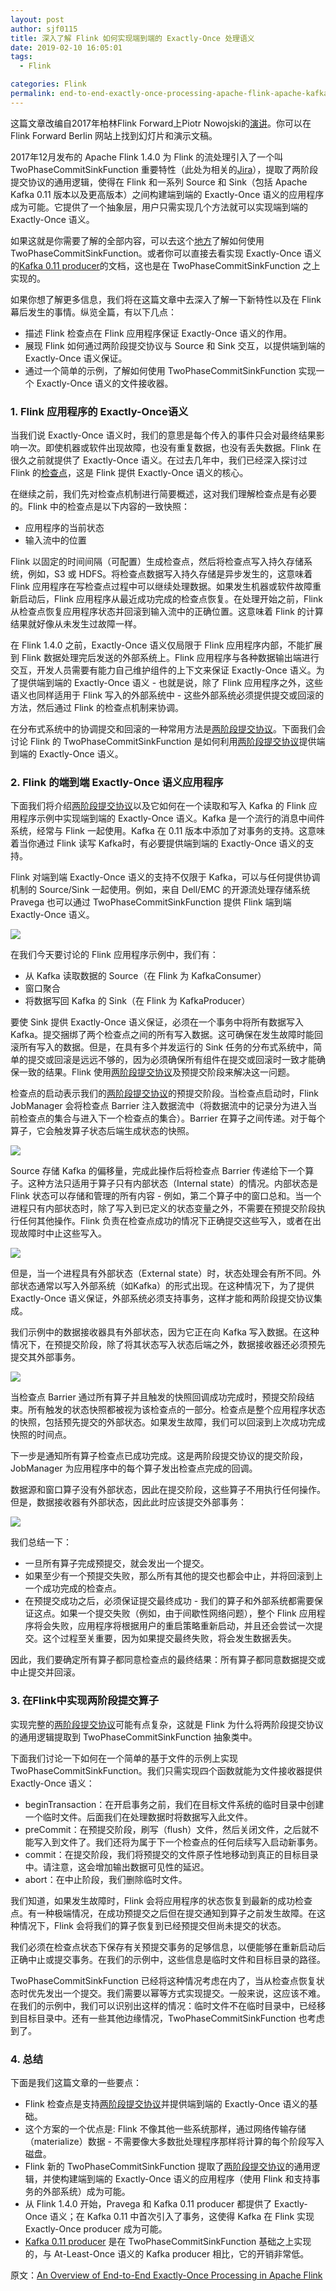 ```yaml
---
layout: post
author: sjf0115
title: 深入了解 Flink 如何实现端到端的 Exactly-Once 处理语义
date: 2019-02-10 16:05:01
tags:
  - Flink

categories: Flink
permalink: end-to-end-exactly-once-processing-apache-flink-apache-kafka
---
```


这篇文章改编自2017年柏林Flink Forward上Piotr Nowojski的[演讲](https://berlin.flink-forward.org/kb_sessions/hit-me-baby-just-one-time-building-end-to-end-exactly-once-applications-with-flink/)。你可以在 Flink Forward Berlin 网站上找到幻灯片和演示文稿。

2017年12月发布的 Apache Flink 1.4.0 为 Flink 的流处理引入了一个叫 TwoPhaseCommitSinkFunction 重要特性（此处为相关的[Jira](https://issues.apache.org/jira/browse/FLINK-7210)），提取了两阶段提交协议的通用逻辑，使得在 Flink 和一系列 Source 和 Sink（包括 Apache Kafka 0.11 版本以及更高版本）之间构建端到端的 Exactly-Once 语义的应用程序成为可能。它提供了一个抽象层，用户只需实现几个方法就可以实现端到端的 Exactly-Once 语义。

如果这就是你需要了解的全部内容，可以去这个[地方](https://nightlies.apache.org/flink/flink-docs-release-1.14/api/java/org/apache/flink/streaming/api/functions/sink/TwoPhaseCommitSinkFunction.html)了解如何使用 TwoPhaseCommitSinkFunction。或者你可以直接去看实现 Exactly-Once 语义的[Kafka 0.11 producer](https://ci.apache.org/projects/flink/flink-docs-release-1.4/dev/connectors/kafka.html#kafka-011)的文档，这也是在 TwoPhaseCommitSinkFunction 之上实现的。

如果你想了解更多信息，我们将在这篇文章中去深入了解一下新特性以及在 Flink 幕后发生的事情。纵览全篇，有以下几点：
- 描述 Flink 检查点在 Flink 应用程序保证 Exactly-Once 语义的作用。
- 展现 Flink 如何通过两阶段提交协议与 Source 和 Sink 交互，以提供端到端的 Exactly-Once 语义保证。
- 通过一个简单的示例，了解如何使用 TwoPhaseCommitSinkFunction 实现一个 Exactly-Once 语义的文件接收器。

### 1. Flink 应用程序的 Exactly-Once语义

当我们说 Exactly-Once 语义时，我们的意思是每个传入的事件只会对最终结果影响一次。即使机器或软件出现故障，也没有重复数据，也没有丢失数据。Flink 在很久之前就提供了 Exactly-Once 语义。在过去几年中，我们已经深入探讨过 Flink 的[检查点](http://smartsi.club/high-throughput-low-latency-and-exactly-once-stream-processing-with-apache-flink.html)，这是 Flink 提供 Exactly-Once 语义的核心。

在继续之前，我们先对检查点机制进行简要概述，这对我们理解检查点是有必要的。Flink 中的检查点是以下内容的一致快照：
- 应用程序的当前状态
- 输入流中的位置

Flink 以固定的时间间隔（可配置）生成检查点，然后将检查点写入持久存储系统，例如，S3 或 HDFS。将检查点数据写入持久存储是异步发生的，这意味着 Flink 应用程序在写检查点过程中可以继续处理数据。如果发生机器或软件故障重新启动后，Flink 应用程序从最近成功完成的检查点恢复。在处理开始之前，Flink 从检查点恢复应用程序状态并回滚到输入流中的正确位置。这意味着 Flink 的计算结果就好像从未发生过故障一样。

在 Flink 1.4.0 之前，Exactly-Once 语义仅局限于 Flink 应用程序内部，不能扩展到 Flink 数据处理完后发送的外部系统上。Flink 应用程序与各种数据输出端进行交互，开发人员需要有能力自己维护组件的上下文来保证 Exactly-Once 语义。为了提供端到端的 Exactly-Once 语义 - 也就是说，除了 Flink 应用程序之外，这些语义也同样适用于 Flink 写入的外部系统中 - 这些外部系统必须提供提交或回滚的方法，然后通过 Flink 的检查点机制来协调。

在分布式系统中的协调提交和回滚的一种常用方法是[两阶段提交协议](http://smartsi.club/two-phase-commit-of-distributed-transaction.html)。下面我们会讨论 Flink 的 TwoPhaseCommitSinkFunction 是如何利用[两阶段提交协议](http://smartsi.club/two-phase-commit-of-distributed-transaction.html)提供端到端的 Exactly-Once 语义。

### 2. Flink 的端到端 Exactly-Once 语义应用程序

下面我们将介绍[两阶段提交协议](http://smartsi.club/two-phase-commit-of-distributed-transaction.html)以及它如何在一个读取和写入 Kafka 的 Flink 应用程序示例中实现端到端的 Exactly-Once 语义。Kafka 是一个流行的消息中间件系统，经常与 Flink 一起使用。Kafka 在 0.11 版本中添加了对事务的支持。这意味着当你通过 Flink 读写 Kafka时，有必要提供端到端的 Exactly-Once 语义的支持。

Flink 对端到端 Exactly-Once 语义的支持不仅限于 Kafka，可以与任何提供协调机制的 Source/Sink 一起使用。例如，来自 Dell/EMC 的开源流处理存储系统 Pravega 也可以通过 TwoPhaseCommitSinkFunction 提供 Flink 端到端 Exactly-Once 语义。

![](https://github.com/sjf0115/ImageBucket/blob/main/Flink/end-to-end-exactly-once-processing-apache-flink-apache-kafka-1.png?raw=true)

在我们今天要讨论的 Flink 应用程序示例中，我们有：
- 从 Kafka 读取数据的 Source（在 Flink 为 KafkaConsumer）
- 窗口聚合
- 将数据写回 Kafka 的 Sink（在 Flink 为 KafkaProducer）

要使 Sink 提供 Exactly-Once 语义保证，必须在一个事务中将所有数据写入 Kafka。提交捆绑了两个检查点之间的所有写入数据。这可确保在发生故障时能回滚所有写入的数据。但是，在具有多个并发运行的 Sink 任务的分布式系统中，简单的提交或回滚是远远不够的，因为必须确保所有组件在提交或回滚时一致才能确保一致的结果。Flink 使用[两阶段提交协议](http://smartsi.club/two-phase-commit-of-distributed-transaction.html)及预提交阶段来解决这一问题。

检查点的启动表示我们的[两阶段提交协议](http://smartsi.club/two-phase-commit-of-distributed-transaction.html)的预提交阶段。当检查点启动时，Flink JobManager 会将检查点 Barrier 注入数据流中（将数据流中的记录分为进入当前检查点的集合与进入下一个检查点的集合）。Barrier 在算子之间传递。对于每个算子，它会触发算子状态后端生成状态的快照。

![](https://github.com/sjf0115/ImageBucket/blob/main/Flink/end-to-end-exactly-once-processing-apache-flink-apache-kafka-2.png?raw=true)

Source 存储 Kafka 的偏移量，完成此操作后将检查点 Barrier 传递给下一个算子。这种方法只适用于算子只有内部状态（Internal state）的情况。内部状态是 Flink 状态可以存储和管理的所有内容 - 例如，第二个算子中的窗口总和。当一个进程只有内部状态时，除了写入到已定义的状态变量之外，不需要在预提交阶段执行任何其他操作。Flink 负责在检查点成功的情况下正确提交这些写入，或者在出现故障时中止这些写入。

![](https://github.com/sjf0115/ImageBucket/blob/main/Flink/end-to-end-exactly-once-processing-apache-flink-apache-kafka-3.png?raw=true)

但是，当一个进程具有外部状态（External state）时，状态处理会有所不同。外部状态通常以写入外部系统（如Kafka）的形式出现。在这种情况下，为了提供 Exactly-Once 语义保证，外部系统必须支持事务，这样才能和两阶段提交协议集成。

我们示例中的数据接收器具有外部状态，因为它正在向 Kafka 写入数据。在这种情况下，在预提交阶段，除了将其状态写入状态后端之外，数据接收器还必须预先提交其外部事务。

![](https://github.com/sjf0115/ImageBucket/blob/main/Flink/end-to-end-exactly-once-processing-apache-flink-apache-kafka-4.png?raw=true)

当检查点 Barrier 通过所有算子并且触发的快照回调成功完成时，预提交阶段结束。所有触发的状态快照都被视为该检查点的一部分。检查点是整个应用程序状态的快照，包括预先提交的外部状态。如果发生故障，我们可以回滚到上次成功完成快照的时间点。

下一步是通知所有算子检查点已成功完成。这是两阶段提交协议的提交阶段，JobManager 为应用程序中的每个算子发出检查点完成的回调。

数据源和窗口算子没有外部状态，因此在提交阶段，这些算子不用执行任何操作。但是，数据接收器有外部状态，因此此时应该提交外部事务：

![](https://github.com/sjf0115/ImageBucket/blob/main/Flink/end-to-end-exactly-once-processing-apache-flink-apache-kafka-5.png?raw=true)

我们总结一下：
- 一旦所有算子完成预提交，就会发出一个提交。
- 如果至少有一个预提交失败，那么所有其他的提交也都会中止，并将回滚到上一个成功完成的检查点。
- 在预提交成功之后，必须保证提交最终成功 - 我们的算子和外部系统都需要保证这点。如果一个提交失败（例如，由于间歇性网络问题），整个 Flink 应用程序将会失败，应用程序将根据用户的重启策略重新启动，并且还会尝试一次提交。这个过程至关重要，因为如果提交最终失败，将会发生数据丢失。

因此，我们要确定所有算子都同意检查点的最终结果：所有算子都同意数据提交或中止提交并回滚。

### 3. 在Flink中实现两阶段提交算子

实现完整的[两阶段提交协议](http://smartsi.club/two-phase-commit-of-distributed-transaction.html)可能有点复杂，这就是 Flink 为什么将两阶段提交协议的通用逻辑提取到 TwoPhaseCommitSinkFunction 抽象类中。

下面我们讨论一下如何在一个简单的基于文件的示例上实现 TwoPhaseCommitSinkFunction。我们只需实现四个函数就能为文件接收器提供 Exactly-Once 语义：
- beginTransaction：在开启事务之前，我们在目标文件系统的临时目录中创建一个临时文件。后面我们在处理数据时将数据写入此文件。
- preCommit：在预提交阶段，刷写（flush）文件，然后关闭文件，之后就不能写入到文件了。我们还将为属于下一个检查点的任何后续写入启动新事务。
- commit：在提交阶段，我们将预提交的文件原子性地移动到真正的目标目录中。请注意，这会增加输出数据可见性的延迟。
- abort：在中止阶段，我们删除临时文件。

我们知道，如果发生故障时，Flink 会将应用程序的状态恢复到最新的成功检查点。有一种极端情况，在成功预提交之后但在提交通知到算子之前发生故障。在这种情况下，Flink 会将我们的算子恢复到已经预提交但尚未提交的状态。

我们必须在检查点状态下保存有关预提交事务的足够信息，以便能够在重新启动后正确中止或提交事务。在我们的示例中，这些信息是临时文件和目标目录的路径。

TwoPhaseCommitSinkFunction 已经将这种情况考虑在内了，当从检查点恢复状态时优先发出一个提交。我们需要以幂等方式实现提交。一般来说，这应该不难。在我们的示例中，我们可以识别出这样的情况：临时文件不在临时目录中，已经移到目标目录中。还有一些其他边缘情况，TwoPhaseCommitSinkFunction 也考虑到了。

### 4. 总结

下面是我们这篇文章的一些要点：
- Flink 检查点是支持[两阶段提交协议](http://smartsi.club/two-phase-commit-of-distributed-transaction.html)并提供端到端的 Exactly-Once 语义的基础。
- 这个方案的一个优点是: Flink 不像其他一些系统那样，通过网络传输存储（materialize）数据 - 不需要像大多数批处理程序那样将计算的每个阶段写入磁盘。
- Flink 新的 TwoPhaseCommitSinkFunction 提取了[两阶段提交协议](http://smartsi.club/two-phase-commit-of-distributed-transaction.html)的通用逻辑，并使构建端到端的 Exactly-Once 语义的应用程序（使用 Flink 和支持事务的外部系统）成为可能。
- 从 Flink 1.4.0 开始，Pravega 和 Kafka 0.11 producer 都提供了 Exactly-Once 语义；在 Kafka 0.11 中首次引入了事务，这使得 Kafka 在 Flink 实现 Exactly-Once producer 成为可能。
- [Kafka 0.11 producer](https://ci.apache.org/projects/flink/flink-docs-release-1.4/dev/connectors/kafka.html#kafka-011) 是在 TwoPhaseCommitSinkFunction 基础之上实现的，与 At-Least-Once 语义的 Kafka producer 相比，它的开销非常低。

原文：[An Overview of End-to-End Exactly-Once Processing in Apache Flink](https://www.ververica.com/blog/end-to-end-exactly-once-processing-apache-flink-apache-kafka)
